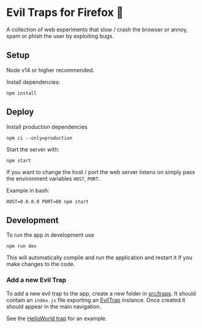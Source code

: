 # Evil Traps for Firefox 🦊
A collection of web experiments that slow / crash the browser or annoy, spam or phish the user by exploiting bugs.

## Setup
Node v14 or higher recommended.

Install dependencies:
```
npm install
```

## Deploy
Install production dependencies
```
npm ci --only=production
```

Start the server with:
```
npm start
```

If you want to change the host / port the web server listens on simply pass the environment variables `HOST`, `PORT`.

Example in bash:
```
HOST=0.0.0.0 PORT=80 npm start
```

## Development
To run the app in development use
```
npm run dev
```
This will automatically compile and run the application and restart it if you make changes to the code.

### Add a new Evil Trap
To add a new evil trap to the app, create a new folder in [src/traps](src/traps). It should contain an `index.js` file exporting an [EvilTrap](src/EvilTrap.js) instance. Once created it should appear in the main navigation.

See the [HelloWorld trap](src/traps/hello-world) for an example.

